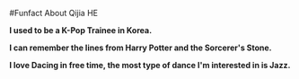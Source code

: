 #Funfact About Qijia HE

**I used to be a K-Pop Trainee in Korea.**

**I can remember the lines from Harry Potter and the Sorcerer's Stone.**

**I love Dacing in free time, the most type of dance I'm interested in is Jazz.**